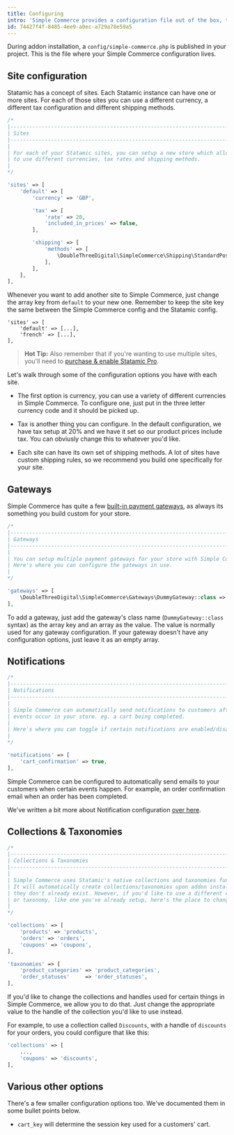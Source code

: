```yaml
---
title: Configuring
intro: 'Simple Commerce provides a configuration file out of the box, to help you configure your store.'
id: 74427f4f-8485-4ee9-a0ec-a729a78e59a5
---
```

During addon installation, a `config/simple-commerce.php` is published in your project. This is the file where your Simple Commerce configuration lives.

## Site configuration
Statamic has a concept of sites. Each Statamic instance can have one or more sites. For each of those sites you can use a different currency, a different tax configuration and different shipping methods.

```php
/*
|--------------------------------------------------------------------------
| Sites
|--------------------------------------------------------------------------
|
| For each of your Statamic sites, you can setup a new store which allows you
| to use different currencies, tax rates and shipping methods.
|
*/

'sites' => [
    'default' => [
        'currency' => 'GBP',

        'tax' => [
            'rate' => 20,
            'included_in_prices' => false,
        ],

        'shipping' => [
            'methods' => [
                \DoubleThreeDigital\SimpleCommerce\Shipping\StandardPost::class,
            ],
        ],
    ],
],
```

Whenever you want to add another site to Simple Commerce, just change the array key from `default` to your new one. Remember to keep the site key the same between the Simple Commerce config and the Statamic config.

```
'sites' => [
    'default' => [...],
    'french' => [...],
],
```

> **Hot Tip:** Also remember that if you're wanting to use multiple sites, you'll need to [purchase & enable Statamic Pro](https://statamic.dev/licensing).

Let's walk through some of the configuration options you have with each site.

* The first option is currency, you can use a variety of different currencies in Simple Commerce. To configure one, just put in the three letter currency code and it should be picked up.

* Tax is another thing you can configure. In the default configuration, we have tax setup at 20% and we have it set so our product prices include tax. You can obviusly change this to whatever you'd like.

* Each site can have its own set of shipping methods. A lot of sites have custom shipping rules, so we recommend you build one specifically for your site. <!-- TODO: write documentation on doing this -->

## Gateways
Simple Commerce has quite a few [built-in payment gateways](/simple-commerce/gateways), as always its something you build custom for your store.

```php
/*
|--------------------------------------------------------------------------
| Gateways
|--------------------------------------------------------------------------
|
| You can setup multiple payment gateways for your store with Simple Commerce.
| Here's where you can configure the gateways in use.
|
*/

'gateways' => [
    \DoubleThreeDigital\SimpleCommerce\Gateways\DummyGateway::class => [],
],
```

To add a gateway, just add the gateway's class name (`DummyGateway::class` syntax) as the array key and an array as the value. The value is normally used for any gateway configuration. If your gateway doesn't have any configuration options, just leave it as an empty array.

## Notifications
```php
/*
|--------------------------------------------------------------------------
| Notifications
|--------------------------------------------------------------------------
|
| Simple Commerce can automatically send notifications to customers after
| events occur in your store. eg. a cart being completed.
|
| Here's where you can toggle if certain notifications are enabled/disabled.
|
*/

'notifications' => [
    'cart_confirmation' => true,
],
```

Simple Commerce can be configured to automatically send emails to your customers when certain events happen. For example, an order confirmation email when an order has been completed.

We've written a bit more about Notification configuration [over here](/simple-commerce/email).

## Collections & Taxonomies
```php
/*
|--------------------------------------------------------------------------
| Collections & Taxonomies
|--------------------------------------------------------------------------
|
| Simple Commerce uses Statamic's native collections and taxonomies functionality.
| It will automatically create collections/taxonomies upon addon installation if
| they don't already exist. However, if you'd like to use a different collection
| or taxonomy, like one you've already setup, here's the place to change that.
|
*/

'collections' => [
    'products' => 'products',
    'orders' => 'orders',
    'coupons' => 'coupons',
],

'taxonomies' => [
    'product_categories' => 'product_categories',
    'order_statuses'     => 'order_statuses',
],
```

If you'd like to change the collections and handles used for certain things in Simple Commerce, we allow you to do that. Just change the appropriate value to the handle of the collection you'd like to use instead.

For example, to use a collection called `Discounts`, with a handle of `discounts` for your orders, you could configure that like this:

```php
'collections' => [
    ...,
    'coupons' => 'discounts',
],
```

## Various other options
There's a few smaller configuration options too. We've documented them in some bullet points below.

* `cart_key` will determine the session key used for a customers' cart.